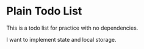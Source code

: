 # Plain Todo List

This is a todo list for practice with no dependencies.

I want to implement state and local storage.
